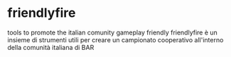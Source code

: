 # friendlyfire
tools to promote the italian comunity gameplay friendly
friendlyfire è un insieme di strumenti utili per creare un campionato cooperativo all'interno della comunità italiana di BAR
